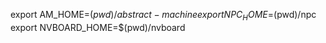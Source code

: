 export AM_HOME=$(pwd)/abstract-machine
export NPC_HOME=$(pwd)/npc
export NVBOARD_HOME=$(pwd)/nvboard

